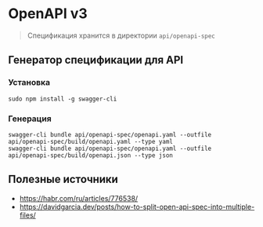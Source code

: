 # OpenAPI v3

> Спецификация хранится в директории `api/openapi-spec` 

## Генератор спецификации для API
### Установка
```shell
sudo npm install -g swagger-cli
```

### Генерация
```shell
swagger-cli bundle api/openapi-spec/openapi.yaml --outfile api/openapi-spec/build/openapi.yaml --type yaml
swagger-cli bundle api/openapi-spec/openapi.yaml --outfile api/openapi-spec/build/openapi.json --type json
```

## Полезные источники
- https://habr.com/ru/articles/776538/
- https://davidgarcia.dev/posts/how-to-split-open-api-spec-into-multiple-files/